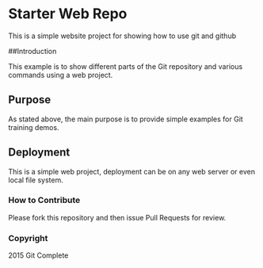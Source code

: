 # Starter Web Repo

This is a simple website project for showing how to use git and github

##Introduction

This example is to show different parts of the Git repository and various commands using a web project.

## Purpose

As stated above, the main purpose is to provide simple examples for Git training demos.

## Deployment

This is a simple web project, deployment can be on any web server or even local file system.


### How to Contribute

Please fork this repository and then issue Pull Requests for review.

### Copyright

2015 Git Complete
